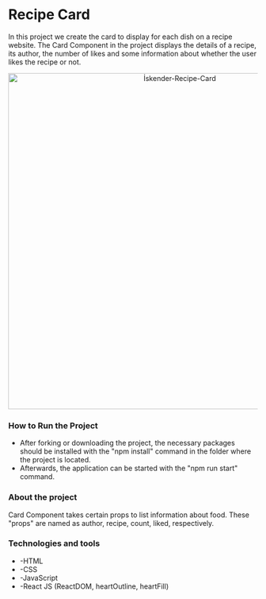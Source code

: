 # Recipe Card

In this project we create the card to display for each dish on a recipe website. The Card Component in the project displays the details of a recipe, its author, the number of likes and some information about whether the user likes the recipe or not.

<p align="center">
  <img width="677" alt="İskender-Recipe-Card" src="https://user-images.githubusercontent.com/73793862/118390874-1f096580-b63a-11eb-8f3f-bb57a6d739ad.png">
</p>

### How to Run the Project

- After forking or downloading the project, the necessary packages should be installed with the "npm install" command in the folder where the project is located.
- Afterwards, the application can be started with the "npm run start" command.

### About the project

Card Component takes certain props to list information about food.
These "props" are named as author, recipe, count, liked, respectively.

### Technologies and tools
<ul> 
  <li>-HTML</li>
  <li>-CSS</li>
  <li>-JavaScript</li>
  <li>-React JS (ReactDOM, heartOutline, heartFill)</li>
</ul>
